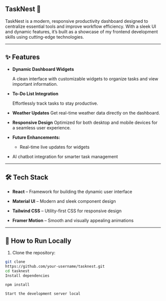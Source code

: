 ## TaskNest 📝 



TaskNest is a modern, responsive productivity dashboard designed to centralize essential tools and improve workflow efficiency. With a sleek UI and dynamic features, it’s built as a showcase of my frontend development skills using cutting-edge technologies.

---

## ✨ Features  

- **Dynamic Dashboard Widgets**  

  A clean interface with customizable widgets to organize tasks and view important information.  

- **To-Do List Integration**  

  Effortlessly track tasks to stay productive.


- **Weather Updates**
  Get real-time weather data directly on the dashboard.  

- **Responsive Design**
Optimized for both desktop and mobile devices for a seamless user experience.

- **Future Enhancements:** 

  - Real-time live updates for widgets  
- AI chatbot integration for smarter task management

---

## 🛠️ Tech Stack

- **React** – Framework for building the dynamic user interface
  

- **Material UI** – Modern and sleek component design


- **Tailwind CSS** – Utility-first CSS for responsive design  

- **Framer Motion** – Smooth and visually appealing animations  

---

## 🚀 How to Run Locally


1. Clone the repository:  
```bash
git clone
https://github.com/your-username/tasknest.git
cd tasknest
Install dependencies

npm install

Start the development server local

